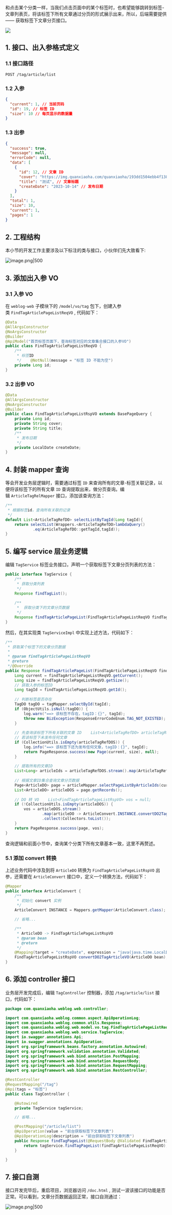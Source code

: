 
和点击某个分类一样，当我们点击页面中的某个标签时，也希望能够跳转到标签-文章列表页，将该标签下所有文章通过分页的形式展示出来，所以，后端需要提供 —— 获取标签下文章分页接口。

![](https://img.quanxiaoha.com/quanxiaoha/169899739801685)

## 1. 接口、出入参格式定义

### 1.1 接口路径

```http
POST /tag/article/list
```

### 1.2 入参

```json
{
  "current": 1, // 当前页码
  "id": 19, // 标签 ID
  "size": 10 // 每页显示的数据量
}
```

### 1.3 出参

```json
{
  "success": true,
  "message": null,
  "errorCode": null,
  "data": [
    {
      "id": 12, // 文章 ID
      "cover": "https://img.quanxiaoha.com/quanxiaoha/193dd1504ebb4f138085acb23619e0dd.jpg", // 封面
      "title": "测试", // 文章标题
      "createDate": "2023-10-14" // 发布日期
    }
  ],
  "total": 1,
  "size": 10,
  "current": 1,
  "pages": 1
}
```

## 2. 工程结构

本小节的开发工作主要涉及以下标注的类与接口，小伙伴们先大致看下:

![image.png|500](https://my-obsidian-image.oss-cn-guangzhou.aliyuncs.com/2024/05/19a035ad012466b21df8b6bc621bd284.png)

## 3. 添加出入参 VO

### 3.1 入参 VO

在 `weblog-web` 子模块下的 `/model/vo/tag` 包下，创建入参类 `FindTagArticlePageListReqVO` , 代码如下：

```java
@Data  
@AllArgsConstructor  
@NoArgsConstructor  
@Builder  
@ApiModel("首页标签页面下，查询标签对应的文章集合接口的入参VO")  
public class FindTagArticlePageListReqVO {  
    /**  
     * 标签ID  
     */    @NotNull(message = "标签 ID 不能为空")  
    private Long id;  
}
```

### 3.2 出参 VO

```java
@Data  
@AllArgsConstructor  
@NoArgsConstructor  
@Builder  
public class FindTagArticlePageListRspVO extends BasePageQuery {  
    private Long id;  
    private String cover;  
    private String title;  
    /**  
     * 发布日期  
     */  
    private LocalDate createDate;  
}
```

## 4. 封装 mapper 查询

等会开发业务层逻辑时，需要通过标签 `ID` 来查询所有的文章-标签关联记录，以便将该标签下的所有文章 `ID` 查询提取出来，做分页查询。编辑 `ArticleTagRelMapper` 接口，添加该查询方法：

```java
/**  
 * 根据标签id，查询所有关联的记录  
 */  
default List<ArticleTagRefDO> selectListByTagId(Long tagId){  
    return selectList(Wrappers.<ArticleTagRefDO>lambdaQuery()  
            .eq(ArticleTagRefDO::getTagId,tagId));  
}
```

## 5. 编写 service 层业务逻辑

编辑 `TagService` 标签业务接口，声明一个获取标签下文章分页列表的方法：

```java
public interface TagService {  
    /**  
     * 获取分类列表  
     */  
    Response findTagList();  
  
    /**  
     *  获取分类下的文章分页数据  
     */  
    Response findTagArticlePageList(FindTagArticlePageListReqVO findTagArticlePageListReqVO);  
}

```

然后，在其实现类 `TagServiceImpl` 中实现上述方法，代码如下：

```java
/**  
 * 获取某个标签下的文章分页数据  
 *  
 * @param findTagArticlePageListReqVO  
 * @return  
 */@Override  
public Response findTagArticlePageList(FindTagArticlePageListReqVO findTagArticlePageListReqVO) {  
    Long current = findTagArticlePageListReqVO.getCurrent();  
    Long size = findTagArticlePageListReqVO.getSize();  
    // 获取入参的标签ID  
    Long tagId = findTagArticlePageListReqVO.getId();  
  
    // 判断标签是否存在  
    TagDO tagDO = tagMapper.selectById(tagId);  
    if (ObjectUtils.isNull(tagDO)) {  
        log.warn("==> 该标签不存在，tagID：{}", tagId);  
        throw new BizException(ResponseErrorCodeEnum.TAG_NOT_EXISTED);  
    }  
  
    // 先查询该标签下所有关联的文章 ID    List<ArticleTagRefDO> articleTagRefDOS = articleTagRefMapper.selectListByTagId(tagId);  
    // 若该标签下未发布任何文章  
    if (CollectionUtils.isEmpty(articleTagRefDOS)) {  
        log.info("==> 该标签下还为发布任何文章，tagID：{}", tagId);  
        return PageResponse.success(new Page(current, size), null);  
    }  
  
    // 提取所有的文章ID  
    List<Long> articleIds = articleTagRefDOS.stream().map(ArticleTagRefDO::getArticleId).collect(Collectors.toList());  
  
    // 根据文章ID集合查询文章分页数据  
    Page<ArticleDO> page = articleMapper.selectPageListByArticleIds(current, size, articleIds);  
    List<ArticleDO> articleDOS = page.getRecords();  
  
    // DO 转 VO    List<FindTagArticlePageListRspVO> vos = null;  
    if (!CollectionUtils.isEmpty(articleDOS)) {  
        vos = articleDOS.stream()  
                .map(articleDO -> ArticleConvert.INSTANCE.convertDO2TagArticleVO(articleDO))  
                .collect(Collectors.toList());  
    }  
    return PageResponse.success(page, vos);  
}

```

查询逻辑和前面小节中，查询某个分类下所有文章基本一致，这里不再赘述。

### 5.1 添加 convert 转换

上述业务代码中涉及到将 `ArticleDO` 转换为 `FindTagArticlePageListRspVO` 出参，还需要在 `ArticleConvert` 接口中，定义一个转换方法，代码如下：

```java
@Mapper
public interface ArticleConvert {
    /**
     * 初始化 convert 实例
     */
    ArticleConvert INSTANCE = Mappers.getMapper(ArticleConvert.class);

   	// 省略...

    /**
     * ArticleDO -> FindTagArticlePageListRspVO
     * @param bean
     * @return
     */
    @Mapping(target = "createDate", expression = "java(java.time.LocalDate.from(bean.getCreateTime()))")
    FindTagArticlePageListRspVO convertDO2TagArticleVO(ArticleDO bean);
}
```

## 6. 添加 controller 接口

业务层开发完成后，编辑 `TagController` 控制器，添加 `/tag/article/list` 接口，代码如下：

```java
package com.quanxiaoha.weblog.web.controller;

import com.quanxiaoha.weblog.common.aspect.ApiOperationLog;
import com.quanxiaoha.weblog.common.utils.Response;
import com.quanxiaoha.weblog.web.model.vo.tag.FindTagArticlePageListReqVO;
import com.quanxiaoha.weblog.web.service.TagService;
import io.swagger.annotations.Api;
import io.swagger.annotations.ApiOperation;
import org.springframework.beans.factory.annotation.Autowired;
import org.springframework.validation.annotation.Validated;
import org.springframework.web.bind.annotation.PostMapping;
import org.springframework.web.bind.annotation.RequestBody;
import org.springframework.web.bind.annotation.RequestMapping;
import org.springframework.web.bind.annotation.RestController;

@RestController
@RequestMapping("/tag")
@Api(tags = "标签")
public class TagController {

    @Autowired
    private TagService tagService;

    // 省略...

    @PostMapping("/article/list")
    @ApiOperation(value = "前台获取标签下文章列表")
    @ApiOperationLog(description = "前台获取标签下文章列表")
    public Response findTagPageList(@RequestBody @Validated FindTagArticlePageListReqVO findTagArticlePageListReqVO) {
        return tagService.findTagPageList(findTagArticlePageListReqVO);
    }

}


```

## 7. 接口自测

接口开发完毕后，重启项目，浏览器访问 `/doc.html` , 测试一波该接口的功能是否正常。可以看到，文章分页数据返回正常，接口自测通过：

![image.png|500](https://my-obsidian-image.oss-cn-guangzhou.aliyuncs.com/2024/05/05836bc4e76fa236f4c1eaed54e752c2.png)
